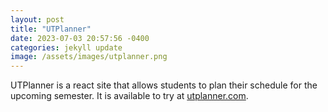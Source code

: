 ```yaml
---
layout: post
title: "UTPlanner"
date: 2023-07-03 20:57:56 -0400
categories: jekyll update
image: /assets/images/utplanner.png
---
```


UTPlanner is a react site that allows students to plan their schedule for the upcoming semester. It is available to try at [utplanner.com](https://utplanner.com).
